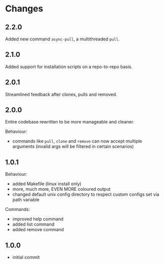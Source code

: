 # Changes

## 2.2.0

Added new command `async-pull`, a multithreaded `pull`.

## 2.1.0

Added support for installation scripts on a repo-to-repo basis.

## 2.0.1

Streamlined feedback after clones, pulls and removed.

## 2.0.0

Entire codebase rewritten to be more manageable and cleaner.

Behaviour:

* commands like `pull`, `clone` and `remove` can now accept multiple arguments (invalid args will be filtered in certain scenarios)

## 1.0.1

Behaviour:

* added Makefile (linux install only)
* more, much more, EVEN MORE coloured output
* changed default unix config directory to respect custom configs set via path variable

Commands:

* improved help command
* added list command
* added remove command

## 1.0.0

* initial commit
